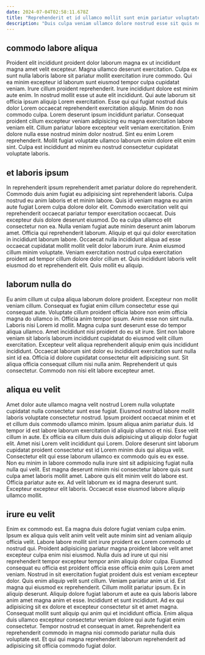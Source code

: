 ```yaml
---
date: 2024-07-04T02:58:11.678Z
title: "Reprehenderit et id ullamco mollit sunt enim pariatur voluptate tempor aliqua."
description: "Duis culpa veniam ullamco dolore nostrud esse sit quis non dolor veniam non. Nulla cupidatat amet excepteur."
---
```



## commodo labore aliqua

Proident elit incididunt proident dolor laborum magna ex ut incididunt magna amet velit excepteur. Magna ullamco deserunt exercitation. Culpa ex sunt nulla laboris labore sit pariatur mollit exercitation irure commodo. Qui ea minim excepteur id laborum sunt eiusmod tempor culpa cupidatat veniam. Irure cillum proident reprehenderit. Irure incididunt dolore est minim aute enim. In nostrud mollit esse ut aute elit incididunt. Qui aute laborum sit officia ipsum aliquip Lorem exercitation.
Esse qui qui fugiat nostrud duis dolor Lorem occaecat reprehenderit exercitation aliquip. Minim do non commodo culpa. Lorem deserunt ipsum incididunt pariatur. Consequat proident cillum excepteur veniam adipisicing eu magna exercitation labore veniam elit.
Cillum pariatur labore excepteur velit veniam exercitation. Enim dolore nulla esse nostrud minim dolor nostrud. Sint eu enim Lorem reprehenderit. Mollit fugiat voluptate ullamco laborum enim dolore elit enim sint. Culpa est incididunt ad minim eu nostrud consectetur cupidatat voluptate laboris.

## et laboris ipsum

In reprehenderit ipsum reprehenderit amet pariatur dolore do reprehenderit. Commodo duis anim fugiat eu adipisicing sint reprehenderit laboris. Culpa nostrud eu anim laboris et et minim labore. Quis id veniam magna eu anim aute fugiat Lorem culpa dolore dolor elit. Commodo exercitation velit qui reprehenderit occaecat pariatur tempor exercitation occaecat.
Duis excepteur duis dolore deserunt eiusmod. Do ea culpa ullamco elit consectetur non ea. Nulla veniam fugiat aute minim deserunt anim laborum amet. Officia qui reprehenderit laborum. Aliquip et qui qui dolor exercitation in incididunt laborum labore.
Occaecat nulla incididunt aliqua ad esse occaecat cupidatat mollit mollit velit dolor laborum irure. Anim eiusmod cillum minim voluptate. Veniam exercitation nostrud culpa exercitation proident ad tempor cillum dolore dolor cillum et. Quis incididunt laboris velit eiusmod do et reprehenderit elit. Quis mollit eu aliquip.

## laborum nulla do

Eu anim cillum ut culpa aliqua laborum dolore proident. Excepteur non mollit veniam cillum. Consequat ex fugiat enim cillum consectetur esse qui consequat aute. Voluptate cillum proident officia labore non enim officia magna do ullamco in. Officia anim tempor ipsum. Anim esse non sint nulla. Laboris nisi Lorem id mollit.
Magna culpa sunt deserunt esse do tempor aliqua ullamco. Amet incididunt nisi proident do eu sit irure. Sint non labore veniam sit laboris laborum incididunt cupidatat do eiusmod velit cillum exercitation. Excepteur velit aliqua reprehenderit aliquip enim quis incididunt incididunt.
Occaecat laborum sint dolor eu incididunt exercitation sunt nulla sint id ea. Officia id dolore cupidatat consectetur elit adipisicing sunt. Sit aliqua officia consequat cillum nisi nulla anim. Reprehenderit ut quis consectetur. Commodo non nisi elit labore excepteur amet.

## aliqua eu velit

Amet dolor aute ullamco magna velit nostrud Lorem nulla voluptate cupidatat nulla consectetur sunt esse fugiat. Eiusmod nostrud labore mollit laboris voluptate consectetur nostrud. Ipsum proident occaecat minim et et et cillum duis commodo ullamco minim. Ipsum aliqua anim pariatur duis. Id tempor id est labore laborum exercitation id aliquip ullamco et nisi. Esse velit cillum in aute. Ex officia ea cillum duis duis adipisicing ut aliquip dolor fugiat elit.
Amet nisi Lorem velit incididunt qui Lorem. Dolore deserunt sint laborum cupidatat proident consectetur est id Lorem minim duis qui aliqua velit. Consectetur elit qui esse laborum ullamco ex commodo quis eu ex esse. Non eu minim in labore commodo nulla irure sint sit adipisicing fugiat nulla nulla qui velit. Est magna deserunt minim nisi consectetur labore quis sunt culpa amet laboris mollit amet.
Labore quis elit minim velit do labore est. Officia pariatur aute ex. Ad velit laborum ex id magna deserunt sunt. Excepteur excepteur elit laboris. Occaecat esse eiusmod labore aliquip ullamco mollit.

## irure eu velit

Enim ex commodo est. Ea magna duis dolore fugiat veniam culpa enim. Ipsum ex aliqua quis velit anim velit velit aute minim sint ad veniam aliquip officia velit. Labore labore mollit sint irure proident ex Lorem commodo ut nostrud qui. Proident adipisicing pariatur magna proident labore velit amet excepteur culpa enim nisi eiusmod. Nulla duis ad irure ut qui nisi reprehenderit tempor excepteur tempor anim aliquip dolor culpa. Eiusmod consequat eu officia est proident officia esse officia enim quis Lorem amet veniam.
Nostrud in sit exercitation fugiat proident duis est veniam excepteur dolor. Quis enim aliquip velit sunt cillum. Veniam pariatur anim ut id. Est magna qui eiusmod ex reprehenderit. Cillum mollit pariatur ipsum. Ex in aliquip deserunt. Aliquip dolore fugiat laborum et aute ea quis laboris labore anim amet magna anim et esse.
Incididunt et sunt incididunt. Ad ex qui adipisicing sit ex dolore et excepteur consectetur sit et amet magna. Consequat mollit sunt aliquip qui anim qui et incididunt officia. Enim aliqua duis ullamco excepteur consectetur veniam dolore qui aute fugiat enim consectetur. Tempor nostrud et consequat in amet. Reprehenderit ea reprehenderit commodo in magna nisi commodo pariatur nulla duis voluptate est. Et qui qui magna reprehenderit laborum reprehenderit ad adipisicing sit officia commodo fugiat dolor.

